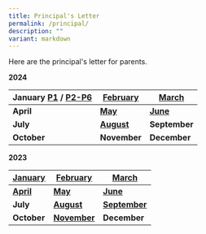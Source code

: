 ```yaml
---
title: Principal's Letter
permalink: /principal/
description: ""
variant: markdown
---
```

Here are the principal's letter for parents.


**2024**

| January [P1](/files/Principal_letters/2024/2024_001_2_Jan_Principal_s_Letter_P1_Final.pdf) / [P2-P6](/files/Principal_letters/2024/2024_001_3_Jan_Principal_s_Letter_P2_to_6_Final_.pdf) | [February](/files/Principal_letters/2024/2024_5_Feb_Principal_s_Letter_Final.pdf) | [March](/files/Principal_letters/2024/2024_03_18_March_Principals_Letter_Final.pdf) |
| -------- | -------- | -------- |
|**April** | **[May](/files/Principal_letters/2024/2024_May_Principal_Letter_Final.pdf)**  |  **[June](/files/Principal_letters/2024/2024_Jun_Principal_Letter.pdf)** |
| **July** | **[August](/files/Principal_letters/2024/2024_Aug_Principal_Letter_Final.pdf)** | **September** |
| **October** | **November** | **December** |


**2023**

| [January](/files/Principal_letters/2023/2023_01_Jan_Principal_Letter.pdf) | [February](/files/Principal_letters/2023/2023_13%20Feb%20Principal%20Letter_Final.pdf) | [March](/files/Principal_letters/2023/2023_20%20Mar_Principals%20Letter.pdf) |
| -------- | -------- | -------- |
|**[April](/files/Principal_letters/2023/2023_20%20april_principals%20letter%20_april_final.pdf)** | **[May](/files/Principal_letters/2023/2023_may_principal%20letter.pdf)** | **[June](/files/Principal_letters/2023/2023_26%20june%20principalletter.pdf)** |
| **July** | **[August](/files/Principal_letters/2023/2023%20august%20principal%20letter.pdf)** | **[September](/files/Principal_letters/2023/2023%20sept_principal%20letter_final.pdf)** |
| **October** | **[November](/files/Principal_letters/2023/2023_nov%20principal's%20letter_final.pdf)** | **December** |